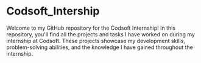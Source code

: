 # Codsoft_Intership
Welcome to my GitHub repository for the Codsoft Internship! In this repository, you'll find all the projects and tasks I have worked on during my internship at Codsoft. These projects showcase my development skills, problem-solving abilities, and the knowledge I have gained throughout the internship.
